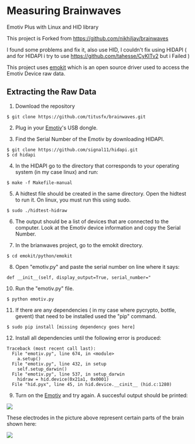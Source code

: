 # Measuring Brainwaves

Emotiv Plus with Linux and HID library

This project is Forked from https://github.com/nikhiljay/brainwaves

I found some problems and fix it, also use HID, I couldn't fix using HIDAPI ( and for HIDAPI i try to use https://github.com/tahesse/CyKITv2 but i Failed )

This project uses <a href="https://github.com/openyou/emokit" target="_blank">emokit</a> which is an open source driver used to access the Emotiv Device raw data.

## Extracting the Raw Data

1) Download the repository

```
$ git clone https://github.com/titusfx/brainwaves.git
```
2) Plug in your <a href="https://emotiv.com" target="_blank">Emotiv</a>'s USB dongle.

3) Find the Serial Number of the Emotiv by downloading HIDAPI.

```
$ git clone https://github.com/signal11/hidapi.git
$ cd hidapi
```

4) In the HIDAPI go to the directory that corresponds to your operating system (in my case linux) and run: 

```
$ make -f Makefile-manual
```

5) A hidtest file should be created in the same directory. Open the hidtest to run it. On linux, you must run this using sudo.
```
$ sudo ./hidtest-hidraw 
```

6) The output should be a list of devices that are connected to the computer. Look at the Emotiv device information and copy the Serial Number.

7) In the brianwaves project, go to the emokit directory.

```
$ cd emokit/python/emokit
```

8) Open "emotiv.py" and paste the serial number on line where it says:

```
def __init__(self, display_output=True, serial_number="
```

10) Run the "emotiv.py" file.

```
$ python emotiv.py
```

11) If there are any dependencies ( in my case where pycrypto, bottle, gevent)
 that need to be installed used the "pip" command.

```
$ sudo pip install [missing dependency goes here]
```

12) Install all dependencies until the following error is produced:

```
Traceback (most recent call last):
  File "emotiv.py", line 674, in <module>
    a.setup()
  File "emotiv.py", line 432, in setup
    self.setup_darwin()
  File "emotiv.py", line 537, in setup_darwin
    hidraw = hid.device(0x21a1, 0x0001)
  File "hid.pyx", line 45, in hid.device.__cinit__ (hid.c:1280)
```

9) Turn on the <a href="https://emotiv.com" target="_blank">Emotiv</a> and try again. A succesful output should be printed:

![](http://i.imgur.com/kKuvuHlm.png)

These electrodes in the picture above represent certain parts of the brain shown here:

![](http://i.imgur.com/xTtsqc7m.jpg)
